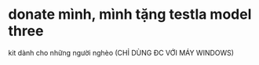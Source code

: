 # donate mình, mình tặng testla model three
kit dành cho những người nghèo
(CHỈ DÙNG ĐC VỚI MÁY WINDOWS)
